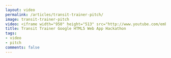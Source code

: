 ```yaml
---
layout: video
permalink: /articles/transit-trainer-pitch/
image: transit-trainer-pitch
video: <iframe width="950" height="513" src="http://www.youtube.com/embed/DGrV277AiaQ?rel=0?wmode=opaque" frameborder="0" allowfullscreen></iframe>
title: Transit Trainer Google HTML5 Web App Hackathon
tags:
- video
- pitch
comments: false
---
```


<!-- <div class="hero">{% image posts/transit-trainer-pitch/hero.png %}</div> -->

<!-- <a href="/projects/transit-trainer">Transit Trainer</a> (Google HTML5 Web App Hackathon 2011) -->
